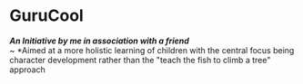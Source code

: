 # GuruCool 

__*An Initiative by me in association with a friend*__  
~ *Aimed at a more holistic learning of children with the central focus being character development rather than the "teach the fish to climb a tree" approach
 

 
